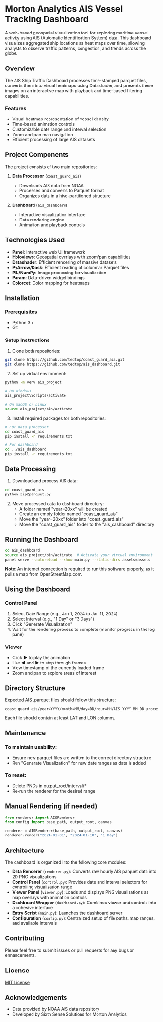 # Morton Analytics AIS Vessel Tracking Dashboard

A web-based geospatial visualization tool for exploring maritime vessel activity using AIS (Automatic Identification System) data. This dashboard visualizes aggregated ship locations as heat maps over time, allowing analysts to observe traffic patterns, congestion, and trends across the globe.

## Overview

The AIS Ship Traffic Dashboard processes time-stamped parquet files, converts them into visual heatmaps using Datashader, and presents these images on an interactive map with playback and time-based filtering capabilities.

### Features

- Visual heatmap representation of vessel density
- Time-based animation controls
- Customizable date range and interval selection
- Zoom and pan map navigation
- Efficient processing of large AIS datasets

## Project Components

The project consists of two main repositories:

1. **Data Processor** (`coast_guard_ais`)
   - Downloads AIS data from NOAA
   - Processes and converts to Parquet format
   - Organizes data in a hive-partitioned structure

2. **Dashboard** (`ais_dashboard`)
   - Interactive visualization interface
   - Data rendering engine
   - Animation and playback controls

## Technologies Used

- **Panel**: Interactive web UI framework
- **Holoviews**: Geospatial overlays with zoom/pan capabilities
- **Datashader**: Efficient rendering of massive datasets
- **PyArrow/Dask**: Efficient reading of columnar Parquet files
- **PIL/NumPy**: Image processing for visualization
- **Param**: Data-driven widget bindings
- **Colorcet**: Color mapping for heatmaps

## Installation

### Prerequisites

- Python 3.x
- Git

### Setup Instructions

1. Clone both repositories:
```bash
git clone https://github.com/tedtop/coast_guard_ais.git
git clone https://github.com/tedtop/ais_dashboard.git
```

2. Set up virtual environment:
```bash
python -m venv ais_project

# On Windows
ais_project\Scripts\activate

# On macOS or Linux
source ais_project/bin/activate
```

3. Install required packages for both repositories:
```bash
# For data processor
cd coast_guard_ais
pip install -r requirements.txt

# For dashboard
cd ../ais_dashboard
pip install -r requirements.txt
```

## Data Processing

1. Download and process AIS data:
```bash
cd coast_guard_ais
python zip2parquet.py
```

2. Move processed data to dashboard directory:
   - A folder named "year=20xx" will be created
   - Create an empty folder named "coast_guard_ais"
   - Move the "year=20xx" folder into "coast_guard_ais"
   - Move the "coast_guard_ais" folder to the "ais_dashboard" directory

## Running the Dashboard

```bash
cd ais_dashboard
source ais_project/bin/activate  # Activate your virtual environment
panel serve --autoreload --show main.py --static-dirs assets=assets
```

**Note**: An internet connection is required to run this software properly, as it pulls a map from OpenStreetMap.com.

## Using the Dashboard

### Control Panel

1. Select Date Range (e.g., Jan 1, 2024 to Jan 11, 2024)
2. Select Interval (e.g., "1 Day" or "3 Days")
3. Click "Generate Visualization"
4. Wait for the rendering process to complete (monitor progress in the log pane)

### Viewer

- Click ▶️ to play the animation
- Use ◀️ and ▶️ to step through frames
- View timestamp of the currently loaded frame
- Zoom and pan to explore areas of interest

## Directory Structure

Expected AIS .parquet files should follow this structure:
```
coast_guard_ais/year=YYYY/month=MM/day=DD/hour=HH/AIS_YYYY_MM_DD_processed_hourHH.parquet
```

Each file should contain at least LAT and LON columns.

## Maintenance

### To maintain usability:
- Ensure new parquet files are written to the correct directory structure
- Run "Generate Visualization" for new date ranges as data is added

### To reset:
- Delete PNGs in output_root/interval/*
- Re-run the renderer for the desired range

## Manual Rendering (if needed)

```python
from renderer import AISRenderer
from config import base_path, output_root, canvas

renderer = AISRenderer(base_path, output_root, canvas)
renderer.render("2024-01-01", "2024-01-10", "1 Day")
```

## Architecture

The dashboard is organized into the following core modules:

- **Data Renderer** (`renderer.py`): Converts raw hourly AIS parquet data into 2D PNG visualizations
- **Control Panel** (`control.py`): Provides date and interval selectors for controlling visualization range
- **Viewer Panel** (`viewer.py`): Loads and displays PNG visualizations as map overlays with animation controls
- **Dashboard Wrapper** (`dashboard.py`): Combines viewer and controls into a cohesive interface
- **Entry Script** (`main.py`): Launches the dashboard server
- **Configuration** (`config.py`): Centralized setup of file paths, map ranges, and available intervals

## Contributing

Please feel free to submit issues or pull requests for any bugs or enhancements.

## License

[MIT License](LICENSE)

## Acknowledgements

- Data provided by NOAA AIS data repository
- Developed by Sixth Sense Solutions for Morton Analytics
